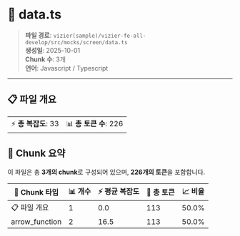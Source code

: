 # 📄 data.ts

> **파일 경로**: `vizier(sample)/vizier-fe-all-develop/src/mocks/screen/data.ts`  
> **생성일**: 2025-10-01  
> **Chunk 수**: 3개  
> **언어**: Javascript / Typescript
---


## 📋 파일 개요

| | |
|--|--|
| ⚡ **총 복잡도**: 33 | 📊 **총 토큰 수**: 226 |






## 🧩 Chunk 요약

이 파일은 총 **3개의 chunk**로 구성되어 있으며, **226개의 토큰**을 포함합니다.

| 🧩 Chunk 타입 | 📊 개수 | ⚡ 평균 복잡도 | 📝 총 토큰 | 📈 비율 |
|---------------|--------|-------------|----------|--------|
| 📋 파일 개요 | 1 | 0.0 | 113 | 50.0% |
| arrow_function | 2 | 16.5 | 113 | 50.0% |

